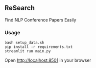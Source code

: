 ## ReSearch

Find NLP Conference Papers Easily

### Usage

```
bash setup_data.sh
pip install -r requirements.txt
streamlit run main.py
```

Open [http://localhost:8501](http://localhost:8501) in your browser
